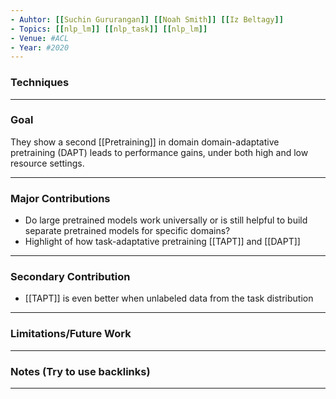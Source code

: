 ```yaml
---
- Auhtor: [[Suchin Gururangan]] [[Noah Smith]] [[Iz Beltagy]]
- Topics: [[nlp_lm]] [[nlp_task]] [[nlp_lm]]
- Venue: #ACL
- Year: #2020
---
```

### Techniques
---
### Goal
They show a second [[Pretraining]] in domain domain-adaptative pretraining (DAPT) leads to performance gains, under both high and low resource settings.

---
### Major Contributions
- Do large pretrained models work universally or is still helpful to build separate pretrained models for specific domains?
- Highlight of how task-adaptative pretraining [[TAPT]] and [[DAPT]]
---
### Secondary Contribution
- [[TAPT]] is even better when unlabeled data from the task distribution 
---
### Limitations/Future Work
---
### Notes (Try to use backlinks)
---

